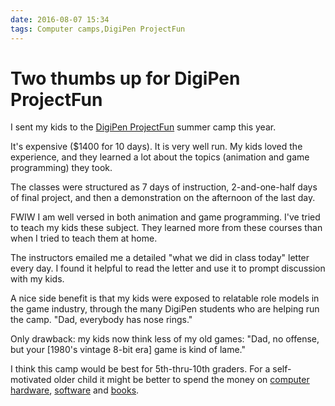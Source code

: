 ```yaml
---
date: 2016-08-07 15:34
tags: Computer camps,DigiPen ProjectFun
---
```


# Two thumbs up for DigiPen ProjectFun

I sent my kids to the [DigiPen ProjectFun](https://projectfun.digipen.edu/)
summer camp this year.

It's expensive ($1400 for 10 days). It is very well run. My kids loved the
experience, and they learned a lot about the topics (animation and game
programming) they took.

The classes were structured as 7 days of instruction, 2-and-one-half days of
final project, and then a demonstration on the afternoon of the last day.

FWIW I am well versed in both animation and game programming. I've tried to
teach my kids these subject. They learned more from these courses than when I
tried to teach them at home.

The instructors emailed me a detailed "what we did in class today" letter
every day. I found it helpful to read the letter and use it to prompt
discussion with my kids.

A nice side benefit is that my kids were exposed to relatable role models in
the game industry, through the many DigiPen students who are helping run the
camp. "Dad, everybody has nose rings."

Only drawback: my kids now think less of my old games: "Dad, no offense, but
your [1980's vintage 8-bit era] game is kind of lame."

I think this camp would be best for 5th-thru-10th graders. For a self-
motivated older child it might be better to spend the money on
[computer hardware](https://www.htcvive.com/us/),
[software](https://pixologic.com/) and
[books](http://gameprogrammingpatterns.com/).
